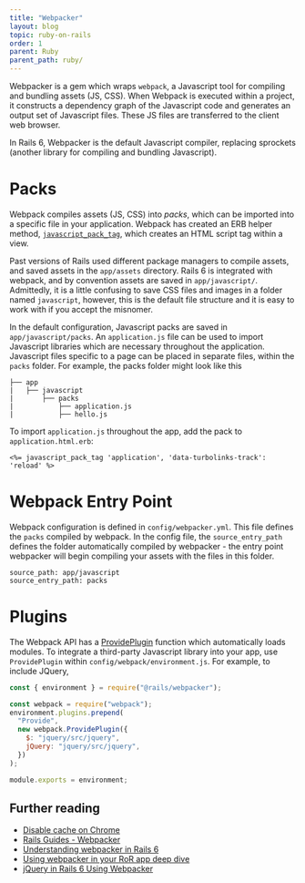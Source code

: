```yaml
---
title: "Webpacker"
layout: blog
topic: ruby-on-rails
order: 1
parent: Ruby
parent_path: ruby/
---
```

Webpacker is a gem which wraps `webpack`, a Javascript tool for compiling and bundling assets (JS, CSS). When Webpack is executed within a project, it constructs a dependency graph of the Javascript code and generates an output set of Javascript files. These JS files are transferred to the client web browser.

In Rails 6, Webpacker is the default Javascript compiler, replacing sprockets (another library for compiling and bundling Javascript). 

# Packs
Webpack compiles assets (JS, CSS) into *packs*, which can be imported into a specific file in your application. Webpack has created an ERB helper method, [`javascript_pack_tag`](https://www.rubydoc.info/github/rails/webpacker/Webpacker%2FHelper:javascript_pack_tag), which creates an HTML script tag within a view.

Past versions of Rails used different package managers to compile assets, and saved assets in the `app/assets` directory. Rails 6 is integrated with webpack, and by convention assets are saved in `app/javascript/`. Admittedly, it is a little confusing to save CSS files and images in a folder named `javascript`, however, this is the default file structure and it is easy to work with if you accept the misnomer.

In the default configuration, Javascript packs are saved in `app/javascript/packs`. An `application.js` file can be used to import Javascript libraries which are necessary throughout the application. Javascript files specific to a page can be placed in separate files, within the `packs` folder. For example, the packs folder might look like this
```
├── app
|   ├── javascript
|       ├── packs
|           ├── application.js
|           ├── hello.js
```

To import `application.js` throughout the app, add the pack to `application.html.erb`:
```
<%= javascript_pack_tag 'application', 'data-turbolinks-track': 'reload' %>
```

# Webpack Entry Point
Webpack configuration is defined in `config/webpacker.yml`. This file defines the `packs` compiled by webpack. In the config file, the `source_entry_path` defines the folder automatically compiled by webpacker - the entry point webpacker will begin compiling your assets with the files in this folder.
```
source_path: app/javascript
source_entry_path: packs
```

# Plugins
The Webpack API has a [ProvidePlugin](https://webpack.js.org/plugins/provide-plugin/) function which automatically loads modules. To integrate a third-party Javascript library into your app, use `ProvidePlugin` within `config/webpack/environment.js`. For example, to include JQuery,

```javascript
const { environment } = require("@rails/webpacker");

const webpack = require("webpack");
environment.plugins.prepend(
  "Provide",
  new webpack.ProvidePlugin({
    $: "jquery/src/jquery",
    jQuery: "jquery/src/jquery",
  })
);

module.exports = environment;
```





## Further reading
* [Disable cache on Chrome](https://www.technipages.com/google-chrome-how-to-completely-disable-cache)
* [Rails Guides - Webpacker](https://edgeguides.rubyonrails.org/webpacker.html)
* [Understanding webpacker in Rails 6](https://prathamesh.tech/2019/08/26/understanding-webpacker-in-rails-6/)
* [Using webpacker in your RoR app deep dive](https://blog.appsignal.com/2021/02/17/using-webpacker-in-your-ruby-on-rails-app-deep-dive.html)
* [jQuery in Rails 6 Using Webpacker](https://www.botreetechnologies.com/blog/introducing-jquery-in-rails-6-using-webpacker/)